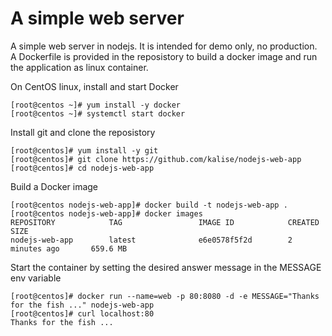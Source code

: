 # A simple web server
A simple web server in nodejs. It is intended for demo only, no production. A Dockerfile is provided in the reposistory to build a docker image and run the application as linux container.

On CentOS linux, install and start Docker

    [root@centos ~]# yum install -y docker
    [root@centos ~]# systemctl start docker

Install git and clone the reposistory

    [root@centos]# yum install -y git
    [root@centos]# git clone https://github.com/kalise/nodejs-web-app
    [root@centos]# cd nodejs-web-app

Build a Docker image

    [root@centos nodejs-web-app]# docker build -t nodejs-web-app .
    [root@centos nodejs-web-app]# docker images
    REPOSITORY            TAG                 IMAGE ID            CREATED             SIZE
    nodejs-web-app        latest              e6e0578f5f2d        2 minutes ago       659.6 MB

Start the container by setting the desired answer message in the MESSAGE env variable

    [root@centos]# docker run --name=web -p 80:8080 -d -e MESSAGE="Thanks for the fish ..." nodejs-web-app
    [root@centos]# curl localhost:80
    Thanks for the fish ...
